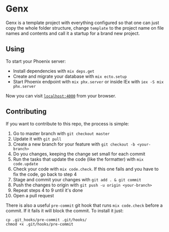 # Genx

Genx is a template project with everything configured so that one can just
copy the whole folder structure, change `template` to the project name on file
names and contents and call it a startup for a brand new project.

## Using

To start your Phoenix server:

  * Install dependencies with `mix deps.get`
  * Create and migrate your database with `mix ecto.setup`
  * Start Phoenix endpoint with `mix phx.server` or inside IEx with `iex -S mix phx.server`

Now you can visit [`localhost:4000`](http://localhost:4000) from your browser.

## Contributing

If you want to contribute to this repo, the process is simple:

1. Go to master branch with `git checkout master`
2. Update it with `git pull`
3. Create a new branch for your feature with `git checkout -b <your-branch>`
4. Do you changes, keeping the change set small for each commit
5. Run the tasks that update the code (like the formatter) with `mix code.update`
6. Check your code with `mix code.check`. If this one fails and you have to fix 
the code, go back to step 4
7. Stage and commit your changes with `git add . & git commit`
8. Push the changes to origin with `git push -u origin <your-branch>`
9. Repeat steps 4 to 9 until it's done
10. Open a pull request

There is also a useful `pre-commit` git hook that runs `mix code.check` before a 
commit. If it fails it will block the commit. To install it just:

```shell
cp .git_hooks/pre-commit .git/hooks/
chmod +x .git/hooks/pre-commit
```
